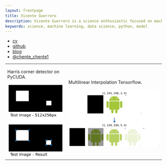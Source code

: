 ```yaml
---
layout: frontpage
title: Vicente Guerrero
description: Vicente Guerrero is a science enthusiastic focused on machine learning
keywords: science, machine learning, data science, python, model
---
```


<div class="navbar">
  <div class="navbar-inner">
      <ul class="nav">
          <li><a href="{{ BASE_PATH }}/assets/guerrero_cv.pdf">cv</a></li>
          <li><a href="https://github.com/viclule">github</a></li>
          <li><a href="{{ BASE_PATH }}/pages/blog/index">blog</a></li>
          <li><a href="https://twitter.com/chente_chente1">@chente_chente1</a></li>
      </ul>
  </div>
</div>

<table class="wide">
<tr>
  <td class="left">
    <p align="left">Harris corner detector on PyCUDA.</p>
    <a href="pages/repositories/harris_corner_detector.html">
        <img src="assets/repositories/harris_corner_detector.png" alt="harris corner detector" title="harris corner detector"/>
    </a>
  </td>
  <td class="right">
    <p align="left">Multilinear Interpolation Tensorflow.</p>
    <a href="pages/repositories/multilinear_interpolation_tensorflow.html">
        <img src="assets/repositories/multilinear_interpolation_tensorflow.png" alt="multilinear interpolation tensorflow" title="multilinear interpolation tensorflow"/>
    </a>
  </td>
</tr>
<!-- <tr>
  <td class="left">
    <a href="pages/publpics/samplemixups_fig7.html">
        <img src="assets/publpics/samplemixups_fig7.png" alt="Broman et al. (2013) Fig 7" title="Broman et al. (2013) Fig 7"/>
    </a>
  </td>
  <td class="right">
    <a href="pages/publpics/isletc6_fig4.html">
        <img src="assets/publpics/isletc6_fig4.png" alt="Tian et al. (2015) Fig 4" title="Tian et al. (2015) Fig 4"/>
    </a>
  </td>
</tr> -->
</table>

<!-- <div class="navbar">
  <div class="navbar-inner">
      <ul class="nav">
          <li><a href="morefigs.html">see more figures</a></li>
      </ul>
  </div>
</div> -->
